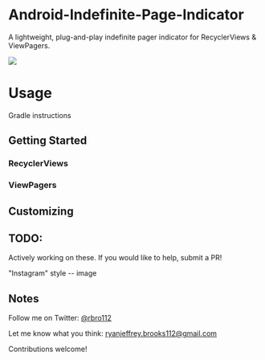 # Android-Indefinite-Page-Indicator

A lightweight, plug-and-play indefinite pager indicator for RecyclerViews &amp; ViewPagers.

<img src="https://i.imgur.com/GKdyVHn.gifv"/>

# Usage

Gradle instructions

## Getting Started

### RecyclerViews

### ViewPagers

## Customizing

## TODO:

Actively working on these. If you would like to help, submit a PR!

"Instagram" style -- image



## Notes

Follow me on Twitter: [@rbro112](https://twitter.com/rbro112)

Let me know what you think: [ryanjeffrey.brooks112@gmail.com](mailto:ryanjeffrey.brooks112@gmail.com)

Contributions welcome!

